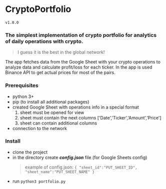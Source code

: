 # CryptoPortfolio
`v1.0.0`

### The simplest implementation of crypto portfolio for analytics of daily operations with crypto.  
>I guess it is the best in the global network!

The app fetches data from the Google Sheet with your crypto operations to analyze data and calculate profit/loss for each ticker.
In the app is used Binance API to get actual prices for most of the pairs.

### Prerequisites 
- python 3+
- pip (to install all additional packages)
- created Google Sheet with operations info in a special format
  1. sheet must be opened for view
  2. sheet must contain the next columns ['Date','Ticker','Amount','Price']
  3. sheet can contain additional columns
- connection to the network

### Install 
- clone the project
- in the directory create ***config.json*** file (for Google Sheets config)
  > example of config.json: `{ "sheet_id":"PUT_SHEET_ID", "sheet_name":"PUT_SHEET_NAME" }`
- run `python3 portfolio.py`
